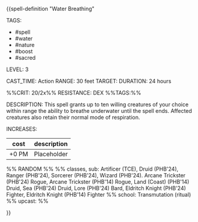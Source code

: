 {{spell-definition "Water Breathing"

TAGS: 
  - #spell
  - #water
  - #nature
  - #boost
  - #sacred

LEVEL: 3

CAST_TIME: Action
RANGE: 30 feet
TARGET: 
DURATION: 24 hours

%%CRIT: 20/2x%%
RESISTANCE: DEX
%%TAGS:%%

DESCRIPTION:
This spell grants up to ten willing creatures of your choice within range the ability to breathe underwater until the spell ends. Affected creatures also retain their normal mode of respiration.

INCREASES:

| cost | description |
| ---- | ----------- |
| +0 PM     |    Placeholder        |


%% RANDOM
%%
%% classes, sub: Artificer (TCE), Druid (PHB'24), Ranger (PHB'24), Sorcerer (PHB'24), Wizard (PHB'24). Arcane Trickster (PHB'24) Rogue, Arcane Trickster (PHB'14) Rogue, Land (Coast) (PHB'14) Druid, Sea (PHB'24) Druid, Lore (PHB'24) Bard, Eldritch Knight (PHB'24) Fighter, Eldritch Knight (PHB'14) Fighter
%% school: Transmutation (ritual)
%% upcast: 
%%


}}